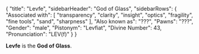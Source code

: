 {
	"title": "Levfe",
	"sidebarHeader": "God of Glass",
	"sidebarRows": {
		"Associated with": [ "transparency", "clarity", "insight", "optics", "fragility", "fine tools", "sand", "sharpness" ],
		"Also known as": "???",
		"Pawns": "???",
		"Gender": "male",
		"Pistonym": "Levfiat",
		"Divine Number": 43,
		"Pronunciation": "LEV(f)"
	}
}

**Levfe** is the **God of Glass**.